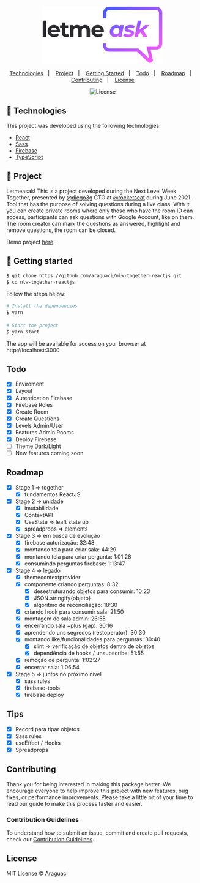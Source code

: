 <p align="center">
  <a href="https://letmeask-42c3c.web.app/" target="_black" title="Let me Ask - Demo Project"><img src="https://raw.githubusercontent.com/araguaci/nlw-together-reactjs/8c5990381e6092f62e1d6f48310cc82f299ac6e1/src/assets/images/logo.svg" alt="Letmeask" /></a>
</p>

<p align="center">
  <a href="#-technologies">Technologies</a>&nbsp;&nbsp;&nbsp;|&nbsp;&nbsp;&nbsp;
  <a href="#-project">Project</a>&nbsp;&nbsp;&nbsp;|&nbsp;&nbsp;&nbsp;
  <a href="#-getting-started">Getting Started</a>&nbsp;&nbsp;&nbsp;|&nbsp;&nbsp;&nbsp;
  <a href="#todo">Todo</a>&nbsp;&nbsp;&nbsp;|&nbsp;&nbsp;&nbsp;
  <a href="#roadmap">Roadmap</a>&nbsp;&nbsp;&nbsp;|&nbsp;&nbsp;&nbsp;
  <a href="#contributing">Contributing</a>&nbsp;&nbsp;&nbsp;|&nbsp;&nbsp;&nbsp;
  <a href="#license">License</a>
</p>

<p align="center">
  <img alt="License" src="https://img.shields.io/static/v1?label=license&message=MIT&color=8257E5&labelColor=000000">
<br>

## 🧪 Technologies

This project was developed using the following technologies:

- [React](https://reactjs.org)
- [Sass](https://sass-lang.com/)
- [Firebase](https://firebase.google.com/)
- [TypeScript](https://www.typescriptlang.org/)

## 🔎 Project 

Letmeasak! This is a project developed during the Next Level Week Together, presented by <a href="https://github.com/diego3g">@diego3g</a> CTO at <a href="https://github.com/rocketseat">@rocketseat</a> during June 2021.
Tool that has the purpose of solving questions during a live class. With it you can create private rooms where only those who have the room ID can access, participants can ask questions with Google Account, like on them. The room creator can mark the questions as answered, highlight and remove questions, the room can be closed.
  
Demo project [here](https://letmeask-42c3c.web.app).

## 🚀 Getting started

```bash
$ git clone https://github.com/araguaci/nlw-together-reactjs.git
$ cd nlw-together-reactjs
```

Follow the steps below:

```bash
# Install the dependencies
$ yarn

# Start the project
$ yarn start
```

The app will be available for access on your browser at http://localhost:3000

## Todo
- [x] Enviroment
- [x] Layout
- [x] Autentication Firebase
- [x] Firebase Roles
- [x] Create Room
- [x] Create Questions
- [x] Levels Admin/User
- [x] Features Admin Rooms 
- [x] Deploy Firebase
- [ ] Theme Dark/Light
- [ ] New features coming soon

## Roadmap

- [x] Stage 1 => together
  - [x] fundamentos ReactJS

- [x] Stage 2 => unidade
  - [x] imutabilidade
  - [x] ContextAPI
  - [x] UseState => leaft state up
  - [x] spreadprops => elements
      
- [x] Stage 3 => em busca de evolução
  - [x] firebase autorização: 32:48
  - [x] montando tela para criar sala: 44:29
  - [x] montando tela para criar pergunta: 1:01:28
  - [x] consumindo perguntas firebase: 1:13:47

- [x] Stage 4 => legado
  - [x] themecontextprovider 
  - [x] componente criando perguntas: 8:32
    - [x] desestruturando objetos para consumir: 10:23
    - [x] JSON.stringify{objeto}
    - [x] algoritmo de reconciliação: 18:30
  - [x] criando hook para consumir sala: 21:50
  - [x] montagem de sala admin: 26:55
  - [x] encerrando sala +plus (gap): 30:16
  - [x] aprendendo uns segredos (restoperator): 30:30
  - [x] montando like/funcionalidades para perguntas: 30:40
    - [x] slint => verificação de objetos dentro de objetos
    - [x] dependência de hooks / unsubscribe: 51:55
  - [x] remoção de pergunta: 1:02:27
  - [x] encerrar sala: 1:06:54

- [x] Stage 5 => juntos no próximo nível
  - [x] sass rules
  - [x] firebase-tools
  - [x] firebase deploy

## Tips
  - [x] Record<typeKey> para tipar objetos
  - [x] Sass rules
  - [x] useEffect / Hooks
  - [x] Spreadprops

## Contributing

Thank you for being interested in making this package better. We encourage everyone to help improve this project with new features, bug fixes, or performance improvements. Please take a little bit of your time to read our guide to make this process faster and easier.

### Contribution Guidelines

To understand how to submit an issue, commit and create pull requests, check our [Contribution Guidelines](/CONTRIBUTING.md).

## License

MIT License © [Araguaci](https://github.com/araguaci)
